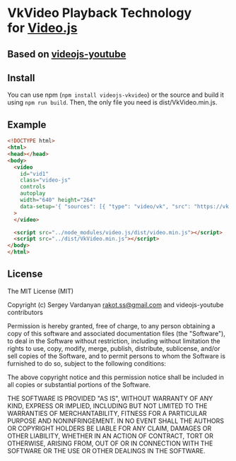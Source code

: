 # VkVideo Playback Technology <br />for [Video.js](https://github.com/videojs/video.js)
## Based on [videojs-youtube](https://github.com/videojs/videojs-youtube)


## Install
You can use npm (`npm install videojs-vkvideo`) or the source and build it using `npm run build`. Then, the only file you need is dist/VkVideo.min.js.

## Example
```html
<!DOCTYPE html>
<html>
<head></head>
<body>
  <video
    id="vid1"
    class="video-js"
    controls
    autoplay
    width="640" height="264"
    data-setup='{ "sources": [{ "type": "video/vk", "src": "https://vk.com/feed?z=video-91365527_456242242"}] }'
  >
  </video>

  <script src="../node_modules/video.js/dist/video.min.js"></script>
  <script src="../dist/VkVideo.min.js"></script>
</body>
</html>
```

## License
The MIT License (MIT)

Copyright (c) Sergey Vardanyan <rakot.ss@gmail.com> and videojs-youtube contributors

Permission is hereby granted, free of charge, to any person obtaining a copy
of this software and associated documentation files (the "Software"), to deal
in the Software without restriction, including without limitation the rights
to use, copy, modify, merge, publish, distribute, sublicense, and/or sell
copies of the Software, and to permit persons to whom the Software is
furnished to do so, subject to the following conditions:

The above copyright notice and this permission notice shall be included in
all copies or substantial portions of the Software.

THE SOFTWARE IS PROVIDED "AS IS", WITHOUT WARRANTY OF ANY KIND, EXPRESS OR
IMPLIED, INCLUDING BUT NOT LIMITED TO THE WARRANTIES OF MERCHANTABILITY,
FITNESS FOR A PARTICULAR PURPOSE AND NONINFRINGEMENT. IN NO EVENT SHALL THE
AUTHORS OR COPYRIGHT HOLDERS BE LIABLE FOR ANY CLAIM, DAMAGES OR OTHER
LIABILITY, WHETHER IN AN ACTION OF CONTRACT, TORT OR OTHERWISE, ARISING FROM,
OUT OF OR IN CONNECTION WITH THE SOFTWARE OR THE USE OR OTHER DEALINGS IN
THE SOFTWARE.